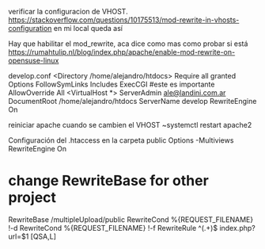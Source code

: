 verificar la configuracion de VHOST.
https://stackoverflow.com/questions/10175513/mod-rewrite-in-vhosts-configuration
en mi local queda así

Hay que habilitar el mod_rewrite, aca dice como mas como probar si está
https://rumahtulip.nl/blog/index.php/apache/enable-mod-rewrite-on-opensuse-linux

develop.conf
<Directory /home/alejandro/htdocs>
 Require all granted
 Options FollowSymLinks Includes ExecCGI #este es importante
 AllowOverride All
</Directory>
<VirtualHost *>
 ServerAdmin ale@landini.com.ar
 DocumentRoot /home/alejandro/htdocs
 ServerName develop
 RewriteEngine On
</VirtualHost>

reiniciar apache cuando se cambien el VHOST
~systemctl restart apache2

Configuración del .htaccess en la carpeta public
<IfModule mod_rewrite.c>
  Options -Multiviews
  RewriteEngine On
  # change RewriteBase for other project
  RewriteBase /multipleUpload/public
  RewriteCond %{REQUEST_FILENAME} !-d
  RewriteCond %{REQUEST_FILENAME} !-f
  RewriteRule  ^(.+)$ index.php?url=$1 [QSA,L]
</IfModule>
